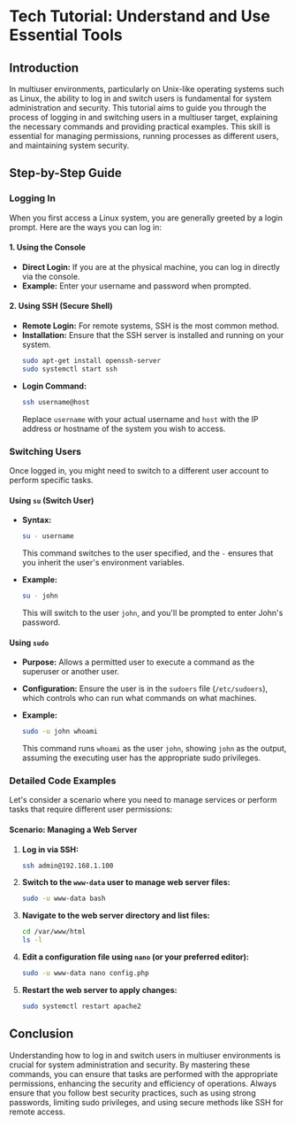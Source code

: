 # Tech Tutorial: Understand and Use Essential Tools

## Introduction

In multiuser environments, particularly on Unix-like operating systems such as Linux, the ability to log in and switch users is fundamental for system administration and security. This tutorial aims to guide you through the process of logging in and switching users in a multiuser target, explaining the necessary commands and providing practical examples. This skill is essential for managing permissions, running processes as different users, and maintaining system security.

## Step-by-Step Guide

### Logging In

When you first access a Linux system, you are generally greeted by a login prompt. Here are the ways you can log in:

#### 1. **Using the Console**

- **Direct Login:** If you are at the physical machine, you can log in directly via the console.
- **Example:** Enter your username and password when prompted.

#### 2. **Using SSH (Secure Shell)**

- **Remote Login:** For remote systems, SSH is the most common method.
- **Installation:** Ensure that the SSH server is installed and running on your system.
  ```bash
  sudo apt-get install openssh-server
  sudo systemctl start ssh
  ```
- **Login Command:**
  ```bash
  ssh username@host
  ```
  Replace `username` with your actual username and `host` with the IP address or hostname of the system you wish to access.

### Switching Users

Once logged in, you might need to switch to a different user account to perform specific tasks.

#### **Using `su` (Switch User)**

- **Syntax:** 
  ```bash
  su - username
  ```
  This command switches to the user specified, and the `-` ensures that you inherit the user's environment variables.

- **Example:**
  ```bash
  su - john
  ```
  This will switch to the user `john`, and you'll be prompted to enter John's password.

#### **Using `sudo`**

- **Purpose:** Allows a permitted user to execute a command as the superuser or another user.
- **Configuration:** Ensure the user is in the `sudoers` file (`/etc/sudoers`), which controls who can run what commands on what machines.

- **Example:**
  ```bash
  sudo -u john whoami
  ```
  This command runs `whoami` as the user `john`, showing `john` as the output, assuming the executing user has the appropriate sudo privileges.

### Detailed Code Examples

Let's consider a scenario where you need to manage services or perform tasks that require different user permissions:

#### **Scenario: Managing a Web Server**

1. **Log in via SSH:**
   ```bash
   ssh admin@192.168.1.100
   ```

2. **Switch to the `www-data` user to manage web server files:**
   ```bash
   sudo -u www-data bash
   ```

3. **Navigate to the web server directory and list files:**
   ```bash
   cd /var/www/html
   ls -l
   ```

4. **Edit a configuration file using `nano` (or your preferred editor):**
   ```bash
   sudo -u www-data nano config.php
   ```

5. **Restart the web server to apply changes:**
   ```bash
   sudo systemctl restart apache2
   ```

## Conclusion

Understanding how to log in and switch users in multiuser environments is crucial for system administration and security. By mastering these commands, you can ensure that tasks are performed with the appropriate permissions, enhancing the security and efficiency of operations. Always ensure that you follow best security practices, such as using strong passwords, limiting sudo privileges, and using secure methods like SSH for remote access.